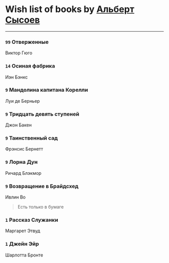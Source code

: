# Wish list of books by [Альберт Сысоев](http://vk.com/id47446642)
---

### `99` Отверженные
Виктор Гюго

### `14` Осиная фабрика
Иэн Бэнкс

### `9` Мандолина капитана Корелли
Луи де Берньер

### `9` Тридцать девять ступеней
Джон Бакен

### `9` Таинственный сад
Фрэнсис Бернетт

### `9` Лорна Дун
Ричард Блэкмор

### `9` Возвращение в Брайдсхед
Ивлин Во
> Есть только в бумаге

### `1` Рассказ Служанки
Маргарет Этвуд

### `1` Джейн Эйр
Шарлотта Бронте

